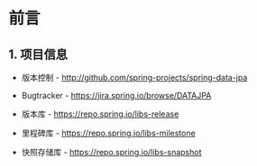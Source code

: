 # 前言

## 1. 项目信息

- 版本控制 - http://github.com/spring-projects/spring-data-jpa

- Bugtracker - https://jira.spring.io/browse/DATAJPA

- 版本库 - https://repo.spring.io/libs-release

- 里程碑库 - https://repo.spring.io/libs-milestone

- 快照存储库 - https://repo.spring.io/libs-snapshot



